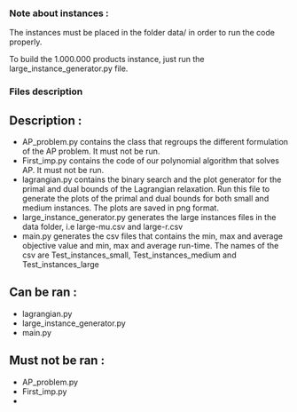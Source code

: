 ### Note about instances :

The instances must be placed in the folder data/ in order to run the code properly. 

To build the 1.000.000 products instance, just run the large_instance_generator.py file. 


### Files description
## Description :
- AP_problem.py contains the class that regroups the different formulation of the AP problem. It must not be run.
- First_imp.py contains the code of our polynomial algorithm that solves AP. It must not be run. 
- lagrangian.py contains the binary search and the plot generator for the primal and dual bounds of the Lagrangian relaxation. Run this file to generate the plots of the primal and dual bounds for both small and medium instances. The plots are saved in png format. 
- large_instance_generator.py generates the large instances files in the data folder, i.e large-mu.csv and large-r.csv
- main.py generates the csv files that contains the min, max and average objective value and min, max and average run-time. The names of the csv are Test_instances_small, Test_instances_medium and Test_instances_large

## Can be ran :
- lagrangian.py
- large_instance_generator.py
- main.py

## Must not be ran : 
- AP_problem.py
- First_imp.py
- 
